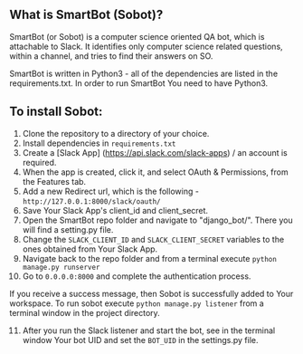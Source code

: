## What is SmartBot (Sobot)?

SmartBot (or Sobot) is a computer science oriented QA bot, which is attachable to Slack. 
It identifies only computer science related questions, within a channel,
and tries to find their answers on SO. 

SmartBot is written in Python3 - all of the dependencies are listed in the requirements.txt.
In order to run SmartBot You need to have Python3. 

## To install Sobot:

1. Clone the repository to a directory of your choice.
2. Install dependencies in `requirements.txt`
3. Create a [Slack App] (https://api.slack.com/slack-apps) / an account is required.
4. When the app is created, click it, and select OAuth & Permissions, from the Features tab.
5. Add a new Redirect url, which is the following - `http://127.0.0.1:8000/slack/oauth/` 
6. Save Your Slack App's client_id and client_secret.
7. Open the SmartBot repo folder and navigate to "django_bot/". There you will find a setting.py file.
8. Change the `SLACK_CLIENT_ID` and `SLACK_CLIENT_SECRET` variables to the ones obtained from Your Slack App.
9. Navigate back to the repo folder and from a terminal execute `python manage.py runserver`
10. Go to `0.0.0.0:8000` and complete the authentication process. 

If you receive a success message, then Sobot is successfully added to Your workspace.
To run sobot execute `python manage.py listener` from a terminal window in the project directory.

11. After you run the Slack listener and start the bot, see in the terminal window Your bot UID and
set the `BOT_UID` in the settings.py file.

